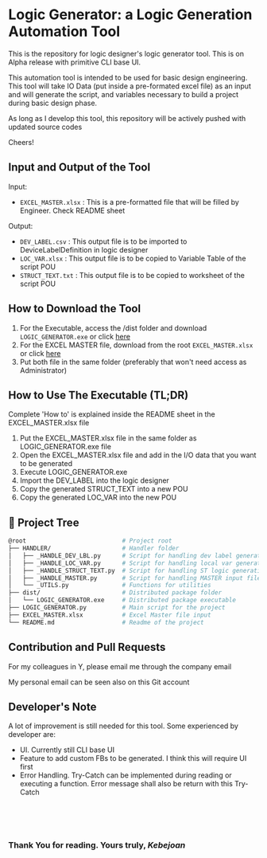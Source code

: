 # Logic Generator: a Logic Generation Automation Tool

This is the repository for logic designer's logic generator tool. This is on Alpha release with primitive CLI base UI. 

This automation tool is intended to be used for basic design engineering. This tool will take IO Data (put inside a pre-formated excel file) as an input and will generate the script, and variables necessary to build a project during basic design phase.

As long as I develop this tool, this repository will be actively pushed with updated source codes

Cheers!

## Input and Output of the Tool

Input:
- `EXCEL_MASTER.xlsx`  : This is a pre-formatted file that will be filled by Engineer. Check README sheet

Output:

- `DEV_LABEL.csv`   : This output file is to be imported to DeviceLabelDefinition in logic designer
- `LOC_VAR.xlsx`    : This output file is to be copied to Variable Table of the script POU
- `STRUCT_TEXT.txt` : This output file is to be copied to worksheet of the script POU

## How to Download the Tool

1. For the Executable, access the /dist folder and download `LOGIC_GENERATOR.exe` or click [here](https://github.com/kebejoan/logic-designer-generator/raw/refs/heads/main/dist/LOGIC_GENERATOR.exe)
2. For the EXCEL MASTER file, download from the root `EXCEL_MASTER.xlsx` or click [here](https://github.com/kebejoan/logic-designer-generator/raw/refs/heads/main/EXCEL_MASTER.xlsx)
3. Put both file in the same folder (preferably that won't need access as Administrator)

## How to Use The Executable (TL;DR)

Complete 'How to' is explained inside the README sheet in the EXCEL_MASTER.xlsx file
1. Put the EXCEL_MASTER.xlsx file in the same folder as LOGIC_GENERATOR.exe file
2. Open the EXCEL_MASTER.xlsx file and add in the I/O data that you want to be generated
3. Execute LOGIC_GENERATOR.exe
4. Import the DEV_LABEL into the logic designer
5. Copy the generated STRUCT_TEXT into a new POU
6. Copy the generated LOC_VAR into the new POU

## 🌳 Project Tree
```sh
@root                           # Project root
├── HANDLER/                    # Handler folder
│   ├── _HANDLE_DEV_LBL.py      # Script for handling dev label generation
│   ├── _HANDLE_LOC_VAR.py      # Script for handling local var generation
│   ├── _HANDLE_STRUCT_TEXT.py  # Script for handling ST logic generation
│   ├── _HANDLE_MASTER.py       # Script for handling MASTER input file
│   └── _UTILS.py               # Functions for utilities
├── dist/                       # Distributed package folder
│   └── LOGIC_GENERATOR.exe     # Distributed package executable
├── LOGIC_GENERATOR.py          # Main script for the project
├── EXCEL_MASTER.xlsx           # Excel Master file input
└── README.md                   # Readme of the project                
```

## Contribution and Pull Requests

For my colleagues in Y, please email me through the company email

My personal email can be seen also on this Git account

## Developer's Note

A lot of improvement is still needed for this tool. Some experienced by developer are:

- UI. Currently still CLI base UI
- Feature to add custom FBs to be generated. I think this will require UI first
- Error Handling. Try-Catch can be implemented during reading or executing a function. Error message shall also be return with this Try-Catch

<br>
<br>
<br>

### Thank You for reading. Yours truly, _*Kebejoan*_
